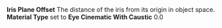 <tr>
<td><strong>Iris Plane Offset</strong></td>
<td>The distance of the iris from its origin in object space.</td>
<td><strong>Material Type</strong> set to <strong>Eye Cinematic With Caustic</strong></td>
<td>0.0</td>
</tr>
